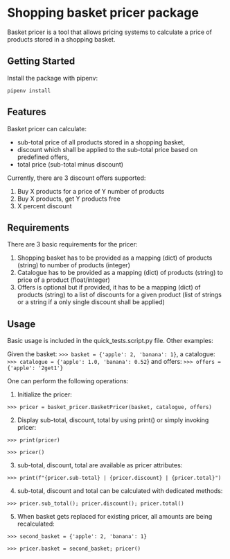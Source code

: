 # Shopping basket pricer package

Basket pricer is a tool that allows pricing systems to calculate a price of products stored in a shopping basket.

## Getting Started
Install the package with pipenv:

`pipenv install`


## Features
Basket pricer can calculate:
* sub-total price of all products stored in a shopping basket,
* discount which shall be applied to the sub-total price based on predefined offers,
* total price (sub-total minus discount)

Currently, there are 3 discount offers supported:
1. Buy X products for a price of Y number of products
2. Buy X products, get Y products free
3. X percent discount

## Requirements
There are 3 basic requirements for the pricer:
1. Shopping basket has to be provided as a mapping (dict) of products (string) to number of products (integer)
2. Catalogue has to be provided as a mapping (dict) of products (string) to price of a product (float/integer)
3. Offers is optional but if provided, it has to be a mapping (dict) of products (string) to a list of discounts for
   a given product (list of strings or a string if a only single discount shall be applied)
   
## Usage
Basic usage is included in the quick_tests.script.py file. Other examples:

Given the basket: `>>> basket = {'apple': 2, 'banana': 1}`,
a catalogue: `>>> catalogue = {'apple': 1.0, 'banana': 0.52`}
and offers: `>>> offers = {'apple': '2get1'}`

One can perform the following operations:

1) Initialize the pricer:

`>>> pricer = basket_pricer.BasketPricer(basket, catalogue, offers)`

2) Display sub-total, discount, total by using print() or simply invoking pricer:

`>>> print(pricer)`

`>>> pricer()`

3) sub-total, discount, total are available as pricer attributes:

`>>> print(f"{pricer.sub-total} | {pricer.discount} | {pricer.total}")`

4) sub-total, discount and total can be calculated with dedicated methods:

`>>> pricer.sub_total(); pricer.discount(); pricer.total()`

5) When basket gets replaced for existing pricer, all amounts are being recalculated:

`>>> second_basket = {'apple': 2, 'banana': 1}`

`>>> pricer.basket = second_basket; pricer()`
